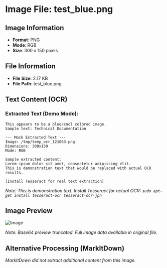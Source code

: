 # Image File: test_blue.png

## Image Information

- **Format**: PNG
- **Mode**: RGB
- **Size**: 300 x 150 pixels

## File Information

- **File Size**: 2.17 KB
- **File Path**: test_blue.png

## Text Content (OCR)

### Extracted Text (Demo Mode):

```
This appears to be a blue/cool colored image.
Sample text: Technical Documentation

--- Mock Extracted Text ---
Image: /tmp/temp_ocr_121063.png
Dimensions: 300x150
Mode: RGB

Sample extracted content:
Lorem ipsum dolor sit amet, consectetur adipiscing elit.
This is demonstration text that would be replaced with actual OCR results.

[Install Tesseract for real text extraction]
```

*Note: This is demonstration text. Install Tesseract for actual OCR:*
*`sudo apt-get install tesseract-ocr tesseract-ocr-jpn`*

## Image Preview

![Image](data:image/png;base64,iVBORw0KGgoAAAANSUhEUgAAASwAAACWCAIAAADrOSKFAAAIdklEQVR4nO3df0xVZRzH8c8VISmB0IKVlVRO1ppkdNOZbcGiNZah...)

*Note: Base64 preview truncated. Full image data available in original file.*

## Alternative Processing (MarkItDown)

*MarkItDown did not extract additional content from this image.*
